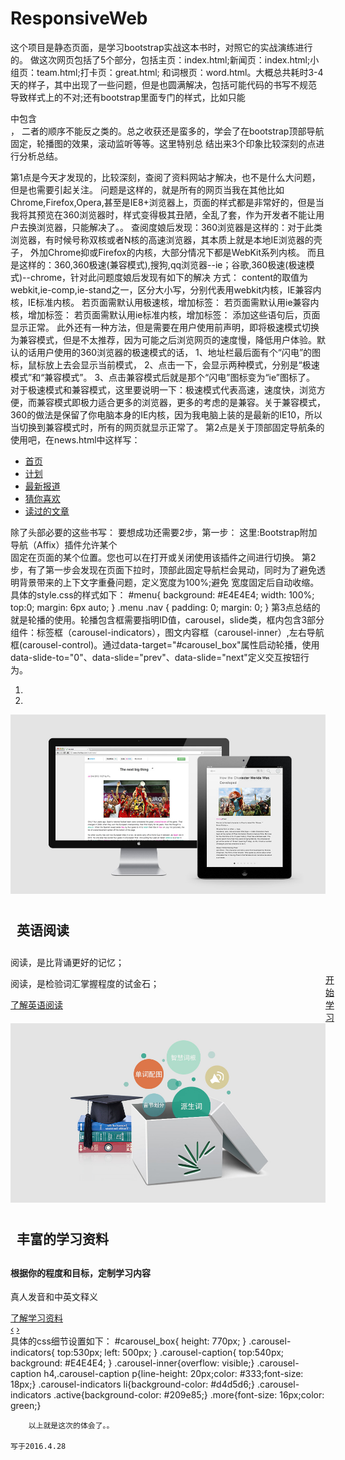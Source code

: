 # ResponsiveWeb
   这个项目是静态页面，是学习bootstrap实战这本书时，对照它的实战演练进行的。
   做这次网页包括了5个部分，包括主页：index.html;新闻页：index.html;小组页：team.html;打卡页：great.html;
和词根页：word.html。大概总共耗时3-4天的样子，其中出现了一些问题，但是也圆满解决，包括可能代码的书写不规范
导致样式上的不对;还有bootstrap里面专门的样式，比如只能<div class="container"></div>中包含<div class="row"></div>，
二者的顺序不能反之类的。总之收获还是蛮多的，学会了在bootstrap顶部导航固定，轮播图的效果，滚动监听等等。这里特别总
结出来3个印象比较深刻的点进行分析总结。
  
  第1点是今天才发现的，比较深刻，查阅了资料网站才解决，也不是什么大问题，但是也需要引起关注。
  问题是这样的，就是所有的网页当我在其他比如Chrome,Firefox,Opera,甚至是IE8+浏览器上，页面的样式都是非常好的，但是当我将其预览在360浏览器时，样式变得极其丑陋，全乱了套，作为开发者不能让用户去换浏览器，只能解决了。。
   查阅度娘后发现：360浏览器是这样的：对于此类浏览器，有时候号称双核或者N核的高速浏览器，其本质上就是本地IE浏览器的壳子，
外加Chrome抑或Firefox的内核，大部分情况下都是WebKit系列内核。
   而且是这样的：360,360极速(兼容模式),搜狗,qq浏览器--ie；谷歌,360极速(极速模式)--chrome，针对此问题度娘后发现有如下的解决
方式：
    content的取值为webkit,ie-comp,ie-stand之一，区分大小写，分别代表用webkit内核，IE兼容内核，IE标准内核。
	若页面需默认用极速核，增加标签：<meta name="renderer" content="webkit" charset="utf-8"> 
	若页面需默认用ie兼容内核，增加标签：<meta name="renderer" content="ie-comp" charset="utf-8"> 
	若页面需默认用ie标准内核，增加标签：<meta name="renderer" content="ie-stand" charset="utf-8">
	添加这些语句后，页面显示正常。
	此外还有一种方法，但是需要在用户使用前声明，即将极速模式切换为兼容模式，但是不太推荐，因为可能之后浏览网页的速度慢，降低用户体验。默认的话用户使用的360浏览器的极速模式的话，
	1、地址栏最后面有个“闪电”的图标，鼠标放上去会显示当前模式，
	2、点击一下，会显示两种模式，分别是“极速模式”和“兼容模式”。
    3、点击兼容模式后就是那个“闪电”图标变为“ie”图标了。
    对于极速模式和兼容模式，这里要说明一下：极速模式代表高速，速度快，浏览方便，而兼容模式即极力适合更多的浏览器，更多的考虑的是兼容。关于兼容模式，360的做法是保留了你电脑本身的IE内核，因为我电脑上装的是最新的IE10，所以当切换到兼容模式时，所有的网页就显示正常了。
      第2点是关于顶部固定导航条的使用吧，在news.html中这样写：
      <div class="container menu">
	    <ul class="nav nav-pills" id="menu">
	        <li><a href="#">首页</a> </li>
	        <li><a href="#">计划</a> </li>
	        <li><a href="#">最新报道</a> </li>
	        <li><a href="#">猜你喜欢</a> </li>
	        <li><a href="#">读过的文章</a> </li>
	    </ul>
      </div> 
      除了头部必要的这些书写：
    要想成功还需要2步，第一步：
    <script type="text/javascript">
        /*设置菜单当距离窗口顶部偏移距离小于86像素时，将激活附加导航插件*/
        $(function(){
            $("#menu").affix({
                offset:{top:86}
            })
        });
    </script>
    这里:Bootstrap附加导航（Affix）插件允许某个 <div> 固定在页面的某个位置。您也可以在打开或关闭使用该插件之间进行切换。
    第2步，有了第一步会发现在页面下拉时，顶部此固定导航栏会晃动，同时为了避免透明背景带来的上下文字重叠问题，定义宽度为100%;避免
 宽度固定后自动收缩。具体的style.css的样式如下：
		 #menu{
		    background: #E4E4E4;
		    width: 100%;
		    top:0;
            margin: 6px auto;
        }
		.menu .nav {
		    padding: 0;
		    margin: 0;
		}
		第3点总结的就是轮播的使用。轮播包含框需要指明ID值，carousel，slide类，框内包含3部分组件：标签框（carousel-indicators），图文内容框（carousel-inner）,左右导航框(carousel-control)。通过data-target="#carousel_box"属性启动轮播，使用data-slide-to="0"、data-slide="prev"、data-slide="next"定义交互按钮行为。
		<div id="carousel_box" class="carousel_slide">
			<ol class="carousel-indicators">
				<li data-target="#carousel_box" data-slide-to="0" class="active"></li>
				<li data-target="#carousel_box" data-slide-to="1"></li>
			</ol>
			<div class="carousel-inner">
               <div class="item active">
               	<a href="#"><img src="images/reader.jpg" alt="英语阅读" /> </a>
                 <div class="carousel-caption">
                     <div class="slide-col2">
                         <h2 style="padding: 10px;;">英语阅读</h2>
                         <div class="row">
                             <div class="span5" >
                                 <p>阅读，是比背诵更好的记忆；</p>
                                 <p>阅读，是检验词汇掌握程度的试金石；</p>
                                 <a class="more" href="#" target="_blank">了解英语阅读</a>
                                 <div class="span4" style="margin-left: 100%;margin-top:-12%"> <a class="btn btn-large btn-success" href="#">开始学习</a> </div>
                            </div>
                        </div>
                     </div>
                 </div>
               </div>
               <div class="item">
                 <a href="#"><img src="images/market.jpg" alt="Slide2"/> </a>
                 <div class="carousel-caption">
                     <div class="slide-col2">
                         <h2  style="padding: 10px;;">丰富的学习资料</h2>
                         <div class="row">
                             <div class="span5" >
                                 <h4>根据你的程度和目标，定制学习内容 </h4>
                                 <p>真人发音和中英文释义</p>
                             </div>
                             <div class="span4"><a class="btn btn-large btn-success" href="#" target="_blank">了解学习资料</a> </div>
                         </div>
                     </div>
                 </div>
             </div>
			</div>
			<a class="left carousel-control" href="#carousel_box" data-slide="prev">&lsaquo;</a>
			<a class="right carousel-control" href="#carousel_box" data-slide="next">&rsaquo;</a>
		</div>
		具体的css细节设置如下：
		#carousel_box{
           height: 770px;
         }
		.carousel-indicators{
		    top:530px;
		    left: 500px;
		}
		.carousel-caption{
		    top:540px;
		    background: #E4E4E4;
		}
		.carousel-inner{overflow: visible;}
		.carousel-caption h4,.carousel-caption p{line-height: 20px;color: #333;font-size: 18px;}
		.carousel-indicators li{background-color: #d4d5d6;}
		.carousel-indicators .active{background-color: #209e85;}
		.more{font-size: 16px;color: green;}

		以上就是这次的体会了。。
		                                                                                    写于2016.4.28
